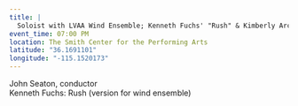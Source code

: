 ```yaml
---
title: |
  Soloist with LVAA Wind Ensemble; Kenneth Fuchs' "Rush" & Kimberly Archer's "Zoomies" (World Premiere)
event_time: 07:00 PM
location: The Smith Center for the Performing Arts
latitude: "36.1691101"
longitude: "-115.1520173"
---
```

John Seaton, conductor<br>
Kenneth Fuchs: Rush (version for wind ensemble)